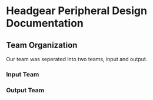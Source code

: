 # Headgear Peripheral Design Documentation
## Team Organization
Our team was seperated into two teams, input and output. 
### Input Team
### Output Team
